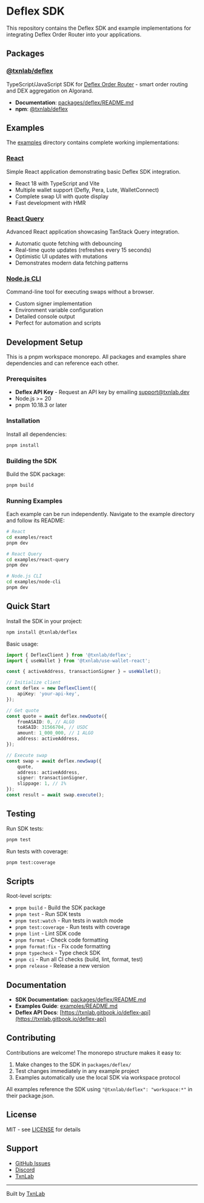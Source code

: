 # Deflex SDK

This repository contains the Deflex SDK and example implementations for integrating Deflex Order Router into your applications.

## Packages

### [@txnlab/deflex](./packages/deflex)

TypeScript/JavaScript SDK for [Deflex Order Router](https://txnlab.gitbook.io/deflex-api) - smart order routing and DEX aggregation on Algorand.

- **Documentation**: [packages/deflex/README.md](./packages/deflex/README.md)
- **npm**: [@txnlab/deflex](https://www.npmjs.com/package/@txnlab/deflex)

## Examples

The [examples](./examples) directory contains complete working implementations:

### [React](./examples/react)

Simple React application demonstrating basic Deflex SDK integration.

- React 18 with TypeScript and Vite
- Multiple wallet support (Defly, Pera, Lute, WalletConnect)
- Complete swap UI with quote display
- Fast development with HMR

### [React Query](./examples/react-query)

Advanced React application showcasing TanStack Query integration.

- Automatic quote fetching with debouncing
- Real-time quote updates (refreshes every 15 seconds)
- Optimistic UI updates with mutations
- Demonstrates modern data fetching patterns

### [Node.js CLI](./examples/node-cli)

Command-line tool for executing swaps without a browser.

- Custom signer implementation
- Environment variable configuration
- Detailed console output
- Perfect for automation and scripts

## Development Setup

This is a pnpm workspace monorepo. All packages and examples share dependencies and can reference each other.

### Prerequisites

- **Deflex API Key** - Request an API key by emailing [support@txnlab.dev](mailto:support@txnlab.dev)
- Node.js >= 20
- pnpm 10.18.3 or later

### Installation

Install all dependencies:

```bash
pnpm install
```

### Building the SDK

Build the SDK package:

```bash
pnpm build
```

### Running Examples

Each example can be run independently. Navigate to the example directory and follow its README:

```bash
# React
cd examples/react
pnpm dev

# React Query
cd examples/react-query
pnpm dev

# Node.js CLI
cd examples/node-cli
pnpm dev
```

## Quick Start

Install the SDK in your project:

```bash
npm install @txnlab/deflex
```

Basic usage:

```typescript
import { DeflexClient } from '@txnlab/deflex';
import { useWallet } from '@txnlab/use-wallet-react';

const { activeAddress, transactionSigner } = useWallet();

// Initialize client
const deflex = new DeflexClient({
	apiKey: 'your-api-key',
});

// Get quote
const quote = await deflex.newQuote({
	fromASAID: 0, // ALGO
	toASAID: 31566704, // USDC
	amount: 1_000_000, // 1 ALGO
	address: activeAddress,
});

// Execute swap
const swap = await deflex.newSwap({
	quote,
	address: activeAddress,
	signer: transactionSigner,
	slippage: 1, // 1%
});
const result = await swap.execute();
```

## Testing

Run SDK tests:

```bash
pnpm test
```

Run tests with coverage:

```bash
pnpm test:coverage
```

## Scripts

Root-level scripts:

- `pnpm build` - Build the SDK package
- `pnpm test` - Run SDK tests
- `pnpm test:watch` - Run tests in watch mode
- `pnpm test:coverage` - Run tests with coverage
- `pnpm lint` - Lint SDK code
- `pnpm format` - Check code formatting
- `pnpm format:fix` - Fix code formatting
- `pnpm typecheck` - Type check SDK
- `pnpm ci` - Run all CI checks (build, lint, format, test)
- `pnpm release` - Release a new version

## Documentation

- **SDK Documentation**: [packages/deflex/README.md](./packages/deflex/README.md)
- **Examples Guide**: [examples/README.md](./examples/README.md)
- **Deflex API Docs**: [https://txnlab.gitbook.io/deflex-api](https://txnlab.gitbook.io/deflex-api)

## Contributing

Contributions are welcome! The monorepo structure makes it easy to:

1. Make changes to the SDK in `packages/deflex/`
2. Test changes immediately in any example project
3. Examples automatically use the local SDK via workspace protocol

All examples reference the SDK using `"@txnlab/deflex": "workspace:*"` in their package.json.

## License

MIT - see [LICENSE](./LICENSE) for details

## Support

- [GitHub Issues](https://github.com/TxnLab/deflex-js/issues)
- [Discord](https://discord.gg/Ek3dNyzG)
- [TxnLab](https://txnlab.dev)

---

Built by [TxnLab](https://txnlab.dev)
